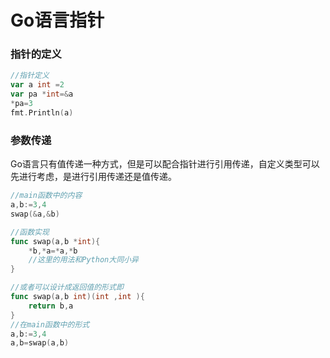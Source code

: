 # Go语言指针

### 指针的定义

```go
//指针定义
var a int =2
var pa *int=&a
*pa=3
fmt.Println(a)
```

### 参数传递

Go语言只有值传递一种方式，但是可以配合指针进行引用传递，自定义类型可以先进行考虑，是进行引用传递还是值传递。

```go
//main函数中的内容
a,b:=3,4
swap(&a,&b)

//函数实现
func swap(a,b *int){
	*b,*a=*a,*b
	//这里的用法和Python大同小异
}

//或者可以设计成返回值的形式即
func swap(a,b int)(int ,int ){
    return b,a
}
//在main函数中的形式
a,b:=3,4
a,b=swap(a,b)
```

